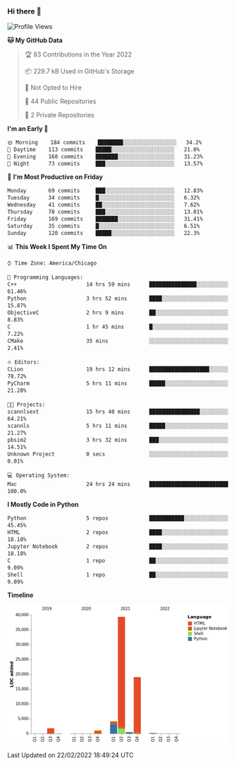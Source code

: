 ### Hi there 👋

<!--
**cauliyang/cauliyang** is a ✨ _special_ ✨ repository because its `README.md` (this file) appears on your GitHub profile.

Here are some ideas to get you started:

- 🔭 I’m currently working on ...
- 🌱 I’m currently learning ...
- 👯 I’m looking to collaborate on ...
- 🤔 I’m looking for help with ...
- 💬 Ask me about ...
- 📫 How to reach me: ...
- 😄 Pronouns: ...
- ⚡ Fun fact: ...
-->

<!--START_SECTION:waka-->
![Profile Views](http://img.shields.io/badge/Profile%20Views-13-blue)

**🐱 My GitHub Data** 

> 🏆 83 Contributions in the Year 2022
 > 
> 📦 229.7 kB Used in GitHub's Storage 
 > 
> 🚫 Not Opted to Hire
 > 
> 📜 44 Public Repositories 
 > 
> 🔑 2 Private Repositories  
 > 
**I'm an Early 🐤** 

```text
🌞 Morning    184 commits    ████████░░░░░░░░░░░░░░░░░   34.2% 
🌆 Daytime    113 commits    █████░░░░░░░░░░░░░░░░░░░░   21.0% 
🌃 Evening    168 commits    ███████░░░░░░░░░░░░░░░░░░   31.23% 
🌙 Night      73 commits     ███░░░░░░░░░░░░░░░░░░░░░░   13.57%

```
📅 **I'm Most Productive on Friday** 

```text
Monday       69 commits     ███░░░░░░░░░░░░░░░░░░░░░░   12.83% 
Tuesday      34 commits     █░░░░░░░░░░░░░░░░░░░░░░░░   6.32% 
Wednesday    41 commits     ██░░░░░░░░░░░░░░░░░░░░░░░   7.62% 
Thursday     70 commits     ███░░░░░░░░░░░░░░░░░░░░░░   13.01% 
Friday       169 commits    ███████░░░░░░░░░░░░░░░░░░   31.41% 
Saturday     35 commits     █░░░░░░░░░░░░░░░░░░░░░░░░   6.51% 
Sunday       120 commits    █████░░░░░░░░░░░░░░░░░░░░   22.3%

```


📊 **This Week I Spent My Time On** 

```text
⌚︎ Time Zone: America/Chicago

💬 Programming Languages: 
C++                      14 hrs 59 mins      ███████████████░░░░░░░░░░   61.46% 
Python                   3 hrs 52 mins       ████░░░░░░░░░░░░░░░░░░░░░   15.87% 
ObjectiveC               2 hrs 9 mins        ██░░░░░░░░░░░░░░░░░░░░░░░   8.83% 
C                        1 hr 45 mins        █░░░░░░░░░░░░░░░░░░░░░░░░   7.22% 
CMake                    35 mins             ░░░░░░░░░░░░░░░░░░░░░░░░░   2.41%

🔥 Editors: 
CLion                    19 hrs 12 mins      ███████████████████░░░░░░   78.72% 
PyCharm                  5 hrs 11 mins       █████░░░░░░░░░░░░░░░░░░░░   21.28%

🐱‍💻 Projects: 
scannlsext               15 hrs 40 mins      ████████████████░░░░░░░░░   64.21% 
scannls                  5 hrs 11 mins       █████░░░░░░░░░░░░░░░░░░░░   21.27% 
pbsim2                   3 hrs 32 mins       ███░░░░░░░░░░░░░░░░░░░░░░   14.51% 
Unknown Project          0 secs              ░░░░░░░░░░░░░░░░░░░░░░░░░   0.01%

💻 Operating System: 
Mac                      24 hrs 24 mins      █████████████████████████   100.0%

```

**I Mostly Code in Python** 

```text
Python                   5 repos             ███████████░░░░░░░░░░░░░░   45.45% 
HTML                     2 repos             ████░░░░░░░░░░░░░░░░░░░░░   18.18% 
Jupyter Notebook         2 repos             ████░░░░░░░░░░░░░░░░░░░░░   18.18% 
C                        1 repo              ██░░░░░░░░░░░░░░░░░░░░░░░   9.09% 
Shell                    1 repo              ██░░░░░░░░░░░░░░░░░░░░░░░   9.09%

```


**Timeline**

![Chart not found](https://raw.githubusercontent.com/cauliyang/cauliyang/main/charts/bar_graph.png) 


 Last Updated on 22/02/2022 18:49:24 UTC
<!--END_SECTION:waka-->
